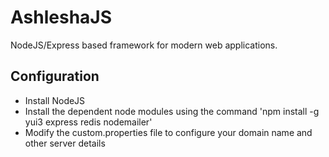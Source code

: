 AshleshaJS
=============

NodeJS/Express based framework for modern web applications.

Configuration
--------------

- Install NodeJS
- Install the dependent node modules using the command 'npm install -g yui3 express redis nodemailer' 
- Modify the custom.properties file to configure your domain name and other server details